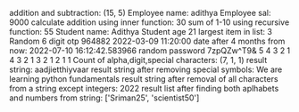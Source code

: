addition and subtraction:  (15, 5)
Employee name:  adithya
Employee sal:  9000
calculate addition using inner function:  30
sum of 1-10 using recursive function: 55
Student name:  Adithya
Student age  21
largest item in list: 3
Random 6 digit otp  964882
2022-03-09 11:20:00
date after 4 months from now:  2022-07-10 16:12:42.583966
random password  7zpQZw^T9&
5 4 3 2 1 
4 3 2 1 
3 2 1 
2 1 
1 
Count of alpha,digit,special characters:  (7, 1, 1)
result string:  aadjietthiyvaar
result string after removing special symbols:  We are learning python fundamentals
result string after removal of all characters from a string except integers:  2022
result list after finding both aplhabets and numbers from string:  ['Sriman25', 'scientist50']
